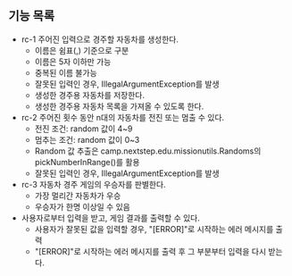 ## 기능 목록
* rc-1 주어진 입력으로 경주할 자동차를 생성한다.
  * 이름은 쉼표(,) 기준으로 구분
  * 이름은 5자 이하만 가능
  * 중복된 이름 불가능
  * 잘못된 입력인 경우, IllegalArgumentException를 발생
  * 생성한 경주용 자동차를 저장한다.
  * 생성한 경주용 자동차 목록을 가져올 수 있도록 한다.
* rc-2 주어진 횟수 동안 n대의 자동차를 전진 또는 멈출 수 있다.
  * 전진 조건: random 값이 4~9
  * 멈추는 조건: random 값이 0~3
  * Random 값 추출은 camp.nextstep.edu.missionutils.Randoms의 pickNumberInRange()를 활용
  * 잘못된 입력인 경우, IllegalArgumentException를 발생
* rc-3 자동차 경주 게임의 우승자를 판별한다.
  * 가장 멀리간 자동차가 우승
  * 우승자가 한명 이상일 수 있음
* 사용자로부터 입력을 받고, 게임 결과를 출력할 수 있다.
  * 사용자가 잘못된 값을 입력할 경우, "[ERROR]"로 시작하는 에러 메시지를 출력
  * "[ERROR]"로 시작하는 에러 메시지를 출력 후 그 부분부터 입력을 다시 받는다.
